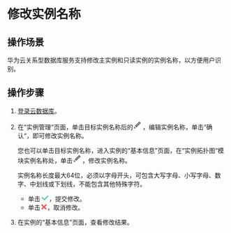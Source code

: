 # 修改实例名称<a name="rds_modify_instance_name"></a>

## 操作场景<a name="section241540814823"></a>

华为云关系型数据库服务支持修改主实例和只读实例的实例名称，以方便用户识别。

## 操作步骤<a name="section45421719172826"></a>

1.  [登录云数据库](https://support.huaweicloud.com/qs-rds/rds_login.html)。
2.  在“实例管理“页面，单击目标实例名称后的![](figures/修改名称和端口.png)，编辑实例名称，单击“确认“，即可修改实例名称。

    您也可以单击目标实例名称，进入实例的“基本信息”页面，在“实例拓扑图“模块实例名称处，单击![](figures/修改名称和端口.png)，修改实例名称。

    实例名称长度最大64位，必须以字母开头，可包含大写字母、小写字母、数字、中划线或下划线，不能包含其他特殊字符。

    -   单击![](figures/提交-2.png)，提交修改。
    -   单击![](figures/取消02.png)，取消修改。

3.  在实例的“基本信息”页面，查看修改结果。


